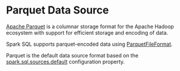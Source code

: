# Parquet Data Source

[Apache Parquet](http://parquet.apache.org/) is a columnar storage format for the Apache Hadoop ecosystem with support for efficient storage and encoding of data.

Spark SQL supports parquet-encoded data using [ParquetFileFormat](ParquetFileFormat.md).

Parquet is the default data source format based on the [spark.sql.sources.default](../../configuration-properties.md#spark.sql.sources.default) configuration property.
